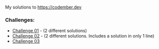 My solutions to https://codember.dev

### Challenges:

- [Challenge 01](challenge-01) - (2 different solutions)
- [Challenge 02](challenge-02) - (2 different solutions. Includes a solution in only 1 line)
- [Challenge 03](challenge-03)
